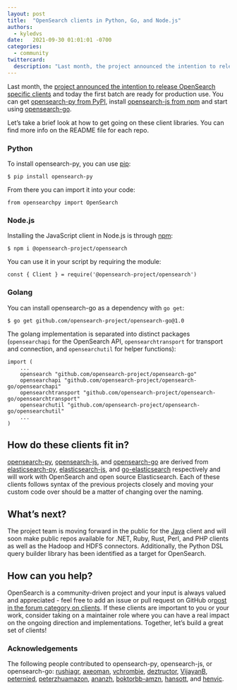 ```yaml
---
layout: post
title:  "OpenSearch clients in Python, Go, and Node.js"
authors: 
  - kyledvs
date:   2021-09-30 01:01:01 -0700
categories: 
  - community
twittercard:
  description: "Last month, the project announced the intention to release OpenSearch specific clients and today the first batch are ready for production use. You can get opensearch-py from PyPI, install opensearch-js from npm and start using opensearch-go."
---
```


Last month, the [project announced the intention to release OpenSearch specific clients](https://opensearch.org/blog/community/2021/08/community-clients/) and today the first batch are ready for production use. You can get [opensearch-py from PyPI](https://pypi.org/project/opensearch-py/), install [opensearch-js from npm](https://www.npmjs.com/package/@opensearch-project/opensearch) and start using [opensearch-go](https://github.com/opensearch-project/opensearch-go).

Let’s take a brief look at how to get going on these client libraries. You can find more info on the README file for each repo.

### Python

To install opensearch-py, you can use [pip](https://packaging.python.org/key_projects/#pip):

```
$ pip install opensearch-py
```

From there you can import it into your code:

```
from opensearchpy import OpenSearch
```

### Node.js

Installing the JavaScript client in Node.js is through [npm](https://www.npmjs.com/package/@opensearch-project/opensearch):

```
$ npm i @opensearch-project/opensearch
```

You can use it in your script by requiring the module:

```
const { Client } = require('@opensearch-project/opensearch')
```

### Golang

You can install opensearch-go as a dependency with `go get`:

```
$ go get github.com/opensearch-project/opensearch-go@1.0
```

The golang implementation is separated into distinct packages (`opensearchapi`  for the OpenSearch API, `opensearchtransport` for transport and connection, and `opensearchutil` for helper functions):


```
import (
    ...
    opensearch "github.com/opensearch-project/opensearch-go"
    opensearchapi "github.com/opensearch-project/opensearch-go/opensearchapi"
    opensearchtransport "github.com/opensearch-project/opensearch-go/opensearchtransport"
    opensearchutil "github.com/opensearch-project/opensearch-go/opensearchutil"
    ...
)
```

## How do these clients fit in?

[opensearch-py](https://github.com/opensearch-project/opensearch-py), [opensearch-js](https://github.com/opensearch-project/opensearch-js), and [opensearch-go](https://github.com/opensearch-project/opensearch-go) are derived from [elasticsearch-py](https://github.com/elastic/elasticsearch-py), [elasticsearch-js](https://github.com/elastic/elasticsearch-js), and [go-elasticsearch](https://github.com/elastic/go-elasticsearch) respectively and will work with OpenSearch and open source Elasticsearch. Each of these clients follows syntax of the previous projects closely and moving your custom code over should be a matter of changing over the naming.

## What’s next?

The project team is moving forward in the public for the [Java](https://github.com/opensearch-project/opensearch-java) client and will soon make public repos available for .NET, Ruby, Rust, Perl, and PHP clients as well as the Hadoop and HDFS connectors. Additionally, the Python DSL query builder library has been identified as a target for OpenSearch.

## How can you help?

OpenSearch is a community-driven project and your input is always valued and appreciated - feel free to add an issue or pull request on GitHub or[post in the forum category on clients](https://discuss.opendistrocommunity.dev/c/clients/60). If these clients are important to you or your work, consider taking on a maintainer role where you can have a real impact on the ongoing direction and implementations. Together, let’s build a great set of clients!

### Acknowledgements

The following people contributed to opensearch-py, opensearch-js, or opensearch-go: [rushiagr](https://github.com/rushiagr), [axeoman](https://github.com/axeoman), [vchrombie](https://github.com/vchrombie), [deztructor](https://github.com/deztructor), [VijayanB](https://github.com/VijayanB), [peternied](https://github.com/peternied), [peterzhuamazon](https://github.com/peterzhuamazon), [ananzh](https://github.com/ananzh), [boktorbb-amzn](https://github.com/boktorbb-amzn), [hansott](https://github.com/hansott), and [henvic](https://github.com/henvic).





